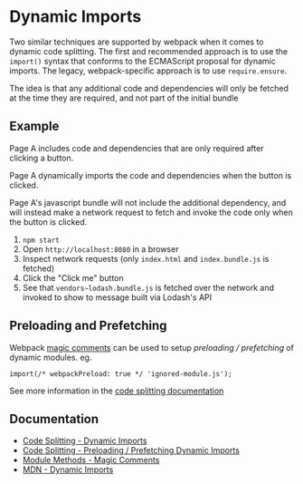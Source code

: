 # Dynamic Imports

Two similar techniques are supported by webpack when it comes to dynamic code splitting.
The first and recommended approach is to use the `import()` syntax that conforms to the ECMAScript proposal for dynamic imports. The legacy, webpack-specific approach is to use `require.ensure`.

The idea is that any additional code and dependencies will only be fetched at the time they are required, and not part of the initial bundle

## Example

Page A includes code and dependencies that are only required after clicking a button.

Page A dynamically imports the code and dependencies when the button is clicked.

Page A's javascript bundle will not include the additional dependency, and will instead make a network request to fetch and invoke the code only when the button is clicked.

1. `npm start`
2. Open `http://localhost:8080` in a browser
3. Inspect network requests (only `index.html` and `index.bundle.js` is fetched)
4. Click the "Click me" button
5. See that `vendors~lodash.bundle.js` is fetched over the network and invoked to show to message built via Lodash's API

## Preloading and Prefetching

Webpack [magic comments](https://webpack.js.org/api/module-methods/#magic-comments) can be used to setup _preloading / prefetching_ of dynamic modules.
eg.

```
import(/* webpackPreload: true */ 'ignored-module.js');
```

See more information in the [code splitting documentation](https://webpack.js.org/guides/code-splitting/#prefetchingpreloading-modules)

## Documentation

- [Code Splitting - Dynamic Imports](https://webpack.js.org/guides/code-splitting/#dynamic-imports)
- [Code Splitting - Preloading / Prefetching Dynamic Imports](https://webpack.js.org/guides/code-splitting/#prefetchingpreloading-modules)
- [Module Methods - Magic Comments](<(https://webpack.js.org/api/module-methods/#magic-comments)>)
- [MDN - Dynamic Imports](https://developer.mozilla.org/en-US/docs/Web/JavaScript/Reference/Statements/import#Dynamic_Imports)
